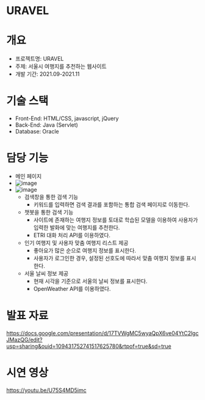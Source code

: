 # URAVEL

# 개요
- 프로젝트명: URAVEL
- 주제: 서울시 여행지를 추천하는 웹사이트
- 개발 기간: 2021.09-2021.11

# 기술 스택
- Front-End: HTML/CSS, javascript, jQuery
- Back-End: Java (Servlet)
- Database: Oracle

# 담당 기능
- 메인 페이지
- ![image](https://user-images.githubusercontent.com/92344242/150515496-fa7e8700-9e54-4244-9c60-f0348c7ef49d.png)
- ![image](https://user-images.githubusercontent.com/92344242/150515517-3e6bdead-3a9f-4c23-a8fc-6b0bc8034e16.png)
  - 검색창을 통한 검색 기능
    - 키워드를 입력하면 검색 결과를 포함하는 통합 검색 페이지로 이동한다.
  - 챗봇을 통한 검색 기능
    - 사이트에 존재하는 여행지 정보를 토대로 학습된 모델을 이용하여 사용자가 입력한 발화에 맞는 여행지를 추천한다.
    - ETRI 대화 처리 API를 이용하였다.
  - 인기 여행지 및 사용자 맞춤 여행지 리스트 제공
    - 좋아요가 많은 순으로 여행지 정보를 표시한다.
    - 사용자가 로그인한 경우, 설정된 선호도에 따라서 맞춤 여행지 정보를 표시한다.
  - 서울 날씨 정보 제공
    - 현재 시각을 기준으로 서울의 날씨 정보를 표시한다.
    - OpenWeather API를 이용하였다.

# 발표 자료
https://docs.google.com/presentation/d/17TVWgMC5wyaQpX6ve04YtC2lgcJMazQG/edit?usp=sharing&ouid=109431752741517625780&rtpof=true&sd=true

# 시연 영상
https://youtu.be/U75S4MD5imc
